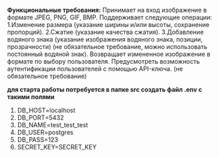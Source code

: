  **Функциональные требования:**
Принимает на вход изображение в формате JPEG, PNG, GIF, BMP.
Поддерживает следующие операции:
1.Изменение размера (указание ширины и/или высоты, сохранение пропорций).
2.Сжатие (указание качества сжатия).
3.Добавление  водяного  знака  (указание  изображения  водяного  знака,  позиции,  прозрачности) (не обязательное требование, можно использовать постоянный водяной знак).
 	Возвращает измененное изображение в формате по выбору пользователя.
 	Предусмотреть возможность аутентификации пользователей с помощью API-ключа. (не обязательное требование)

**для старта работы потребуется в папке src создать файл .env c такими полями**

1. DB_HOST=localhost
2. DB_PORT=5432
3. DB_NAME=test_test_test
4. DB_USER=postgres
5. DB_PASS=123
6. SECRET_KEY=SECRET_KEY
